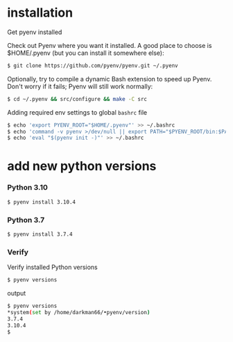 # installation

Get pyenv installed

Check out Pyenv where you want it installed. A good place to choose is $HOME/.pyenv (but you can install it somewhere else):

```sh
$ git clone https://github.com/pyenv/pyenv.git ~/.pyenv
```

Optionally, try to compile a dynamic Bash extension to speed up Pyenv. Don't worry if it fails; Pyenv will still work normally:

```sh
$ cd ~/.pyenv && src/configure && make -C src
```

Adding required env settings to global `bashrc` file

```sh
$ echo 'export PYENV_ROOT="$HOME/.pyenv"' >> ~/.bashrc
$ echo 'command -v pyenv >/dev/null || export PATH="$PYENV_ROOT/bin:$PATH"' >> ~/.bashrc
$ echo 'eval "$(pyenv init -)"' >> ~/.bashrc
```

# add new python versions

### Python 3.10

```sh
$ pyenv install 3.10.4
```

### Python 3.7

```sh
$ pyenv install 3.7.4
```

### Verify

Verify installed Python versions

```sh
$ pyenv versions
````

output

```sh
$ pyenv versions
*system(set by /home/darkman66/•pyenv/version)
3.7.4
3.10.4
$
```
